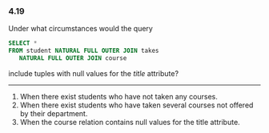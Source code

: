### 4.19

Under what circumstances would the query

```SQL
SELECT * 
FROM student NATURAL FULL OUTER JOIN takes 
   NATURAL FULL OUTER JOIN course
```
include tuples with null values for the *title* attribute?

---

1. When there exist students who have not taken any courses.
2. When there exist students who have taken several courses not offered by their department.
3. When the course relation contains null values for the title attribute.

